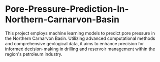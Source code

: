 # Pore-Pressure-Prediction-In-Northern-Carnarvon-Basin

This project employs machine learning models to predict pore pressure in the Northern Carnarvon Basin. Utilizing advanced computational methods and comprehensive geological data, it aims to enhance precision for informed decision-making in drilling and reservoir management within the region's petroleum industry.
